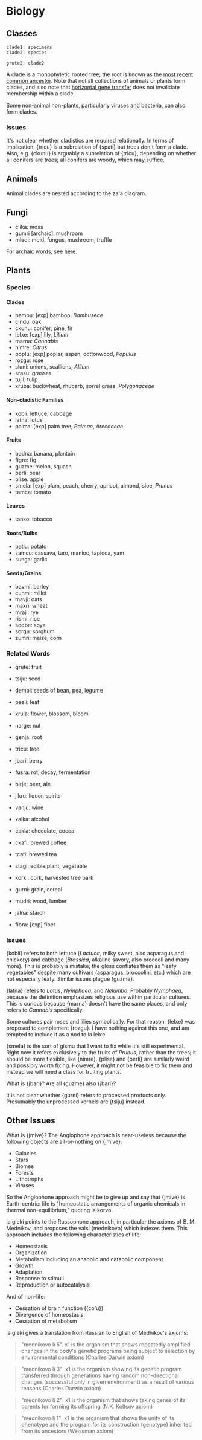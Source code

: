# Biology

## Classes

    clade1: specimens
    clade2: species

    grute2: clade2

A clade is a monophyletic rooted tree; the root is known as the [most recent
common ancestor](https://en.wikipedia.org/wiki/Most_recent_common_ancestor).
Note that not all collections of animals or plants form clades, and also
note that [horizontal gene
transfer](https://en.wikipedia.org/wiki/Horizontal_gene_transfer) does not
invalidate membership within a clade.

Some non-animal non-plants, particularly viruses and bacteria, can also form
clades.

### Issues

It's not clear whether cladistics are required relationally. In terms of
implication, {tricu} is a subrelation of {spati} but trees don't form a clade.
Also, e.g. {ckunu} is arguably a subrelation of {tricu}, depending on whether
all conifers are trees; all conifers are woody, which may suffice.

## Animals

Animal clades are nested according to the za'a diagram.

## Fungi

* clika: moss
* gumri [archaic]: mushroom
* mledi: mold, fungus, mushroom, truffle

For archaic words, see [here](https://mw.lojban.org/papri/resurrected_gismu).

## Plants

### Species

#### Clades

* bambu: [exp] bamboo, *Bambuseae*
* cindu: oak
* ckunu: conifer, pine, fir
* lelxe: [exp] lily, *Lilium*
* marna: *Cannabis*
* nimre: *Citrus*
* poplu: [exp] poplar, aspen, cottonwood, *Populus*
* rozgu: rose
* sluni: onions, scallions, *Allium*
* srasu: grasses
* tujli: tulip
* xruba: buckwheat, rhubarb, sorrel grass, *Polygonaceae*

#### Non-cladistic Families

* kobli: lettuce, cabbage
* latna: lotus
* palma: [exp] palm tree, *Palmae*, *Arecaceae*

#### Fruits

* badna: banana, plantain
* figre: fig
* guzme: melon, squash
* perli: pear
* plise: apple
* smela: [exp] plum, peach, cherry, apricot, almond, sloe, *Prunus*
* tamca: tomato

#### Leaves

* tanko: tobacco

#### Roots/Bulbs

* patlu: potato
* samcu: cassava, taro, manioc, tapioca, yam
* sunga: garlic

#### Seeds/Grains

* bavmi: barley
* cunmi: millet
* mavji: oats
* maxri: wheat
* mraji: rye
* rismi: rice
* sodbe: soya
* sorgu: sorghum
* zumri: maize, corn

### Related Words

* grute: fruit
* tsiju: seed
* dembi: seeds of bean, pea, legume
* pezli: leaf
* xrula: flower, blossom, bloom
* narge: nut
* genja: root

* tricu: tree
* jbari: berry

* fusra: rot, decay, fermentation
* birje: beer, ale
* jikru: liquor, spirits
* vanju: wine
* xalka: alcohol
* cakla: chocolate, cocoa
* ckafi: brewed coffee
* tcati: brewed tea

* stagi: edible plant, vegetable
* korki: cork, harvested tree bark
* gurni: grain, cereal
* mudri: wood, lumber
* jalna: starch
* fibra: [exp] fiber

### Issues

{kobli} refers to both lettuce (*Lactuca*, milky sweet, also asparagus and
chickory) and cabbage (*Brassica*, alkaline savory, also broccoli and many
more). This is probably a mistake; the gloss conflates them as "leafy
vegetables" despite many cultivars (asparagus, broccolini, etc.) which are not
especially leafy. Similar issues plague {guzme}.

{latna} refers to *Lotus*, *Nymphaea*, and *Nelumbo*. Probably *Nymphaea*,
because the definition emphasizes religious use within particular cultures.
This is curious because {marna} doesn't have the same places, and only refers
to *Cannabis* specifically.

Some cultures pair roses and lilies symbolically. For that reason, {lelxe} was
proposed to complement {rozgu}. I have nothing against this one, and am tempted
to include it as a nod to la lelxe.

{smela} is the sort of gismu that I want to fix while it's still experimental.
Right now it refers exclusively to the fruits of *Prunus*, rather than the
trees; it should be more flexible, like {nimre}. {plise} and {perli} are
similarly weird and possibly worth fixing. However, it might not be feasible
to fix them and instead we will need a class for fruiting plants.

What is {jbari}? Are all {guzme} also {jbari}?

It is not clear whether {gurni} refers to processed products only. Presumably
the unprocessed kernels are {tsiju} instead.

## Other Issues

What is {jmive}? The Anglophone approach is near-useless because the following
objects are all-or-nothing on {jmive}:

* Galaxies
* Stars
* Biomes
* Forests
* Lithotrophs
* Viruses

So the Anglophone approach might be to give up and say that {jmive} is
Earth-centric: life is "homeostatic arrangements of organic chemicals in
thermal non-equilibrium," quoting la korvo.

la gleki points to the Russophone approach, in particular the axioms of B. M.
Mednikov, and proposes the valsi {mednikovo} which indexes them. This approach
includes the following characteristics of life:

* Homeostasis
* Organization
* Metabolism including an anabolic and catabolic component
* Growth
* Adaptation
* Response to stimuli
* Reproduction or autocatalysis

And of non-life:

* Cessation of brain function ({co'u})
* Divergence of homeostasis
* Cessation of metabolism

la gleki gives a translation from Russian to English of Mednikov's axioms:

> "mednikovo li 5". x1 is the organism that shows repeatedly amplified changes in the body's genetic programs being subject to selection by environmental conditions (Charles Darwin axiom)

> "mednikovo li 3": x1 is the organism showing its genetic program transferred through generations having random non-directional changes (successful only in given environment) as a result of various reasons (Charles Darwin axiom)

> "mednikovo li 2": x1 is the organism that shows taking genes of its parents for forming its offspring (N.K. Koltsov axiom)

> "mednikovo li 1": x1 is the organism that shows the unity of its phenotype and the program for its construction (genotype) inherited from its ancestors  (Weissman axiom)
